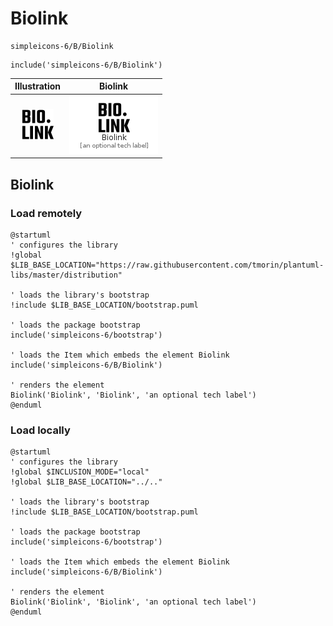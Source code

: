 # Biolink


```text
simpleicons-6/B/Biolink
```

```text
include('simpleicons-6/B/Biolink')
```



| Illustration | Biolink |
| :---: | :---: |
| ![illustration for Illustration](../../simpleicons-6/B/Biolink.png) | ![illustration for Biolink](../../simpleicons-6/B/Biolink.Local.png) |




## Biolink

### Load remotely
```plantuml
@startuml
' configures the library
!global $LIB_BASE_LOCATION="https://raw.githubusercontent.com/tmorin/plantuml-libs/master/distribution"

' loads the library's bootstrap
!include $LIB_BASE_LOCATION/bootstrap.puml

' loads the package bootstrap
include('simpleicons-6/bootstrap')

' loads the Item which embeds the element Biolink
include('simpleicons-6/B/Biolink')

' renders the element
Biolink('Biolink', 'Biolink', 'an optional tech label')
@enduml
```

### Load locally
```plantuml
@startuml
' configures the library
!global $INCLUSION_MODE="local"
!global $LIB_BASE_LOCATION="../.."

' loads the library's bootstrap
!include $LIB_BASE_LOCATION/bootstrap.puml

' loads the package bootstrap
include('simpleicons-6/bootstrap')

' loads the Item which embeds the element Biolink
include('simpleicons-6/B/Biolink')

' renders the element
Biolink('Biolink', 'Biolink', 'an optional tech label')
@enduml
```

